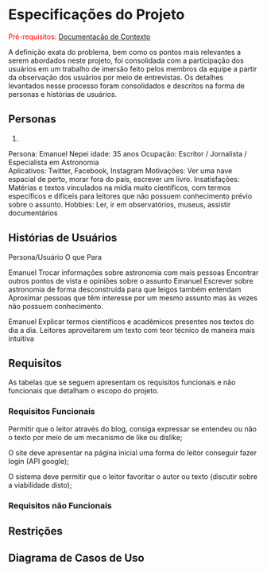 # Especificações do Projeto

<span style="color:red">Pré-requisitos: <a href="1-Documentação de Contexto.md"> Documentação de Contexto</a></span>

A definição exata do problema, bem como os pontos mais relevantes a serem abordados neste projeto, foi consolidada com a participação dos usuários em um trabalho de imersão feito pelos membros da equipe a partir da observação dos usuários por meio de entrevistas. Os detalhes levantados nesse processo foram consolidados e descritos na forma de personas e histórias de usuários.


## Personas

1)
Persona: Emanuel Nepei
idade:  35 anos
Ocupação: Escritor / Jornalista / Especialista em Astronomia  
Aplicativos: Twitter, Facebook, Instagram
Motivações: Ver uma nave espacial de perto, morar fora do país, escrever um livro.
Insatisfações: Matérias e textos vinculados na mídia muito científicos, com termos específicos e difíceis para leitores que não possuem conhecimento prévio sobre o assunto.
Hobbies: Ler, ir em observatórios, museus, assistir documentários





## Histórias de Usuários

Persona/Usuário
O que
Para

Emanuel
Trocar informações sobre astronomia com mais pessoas
Encontrar outros pontos de vista e opiniões sobre o assunto
Emanuel
Escrever sobre astronomia de forma desconstruída para que leigos também entendam 
Aproximar pessoas que têm interesse por um mesmo assunto mas às vezes não possuem conhecimento.

Emanuel
Explicar termos científicos e acadêmicos presentes nos textos do dia a dia.
Leitores aproveitarem um texto com teor técnico de maneira mais intuitiva




## Requisitos

As tabelas que se seguem apresentam os requisitos funcionais e não funcionais que detalham o escopo do projeto.

### Requisitos Funcionais

Permitir que o leitor através do blog, consiga expressar se entendeu ou não o texto por meio de um mecanismo de like ou dislike;

O site deve apresentar na página inicial uma forma do leitor conseguir fazer login (API google);

O sistema deve permitir que o leitor favoritar o autor ou texto (discutir sobre a viabilidade disto);





### Requisitos não Funcionais







## Restrições





## Diagrama de Casos de Uso

